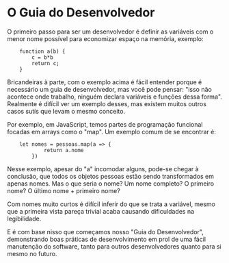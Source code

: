# O Guia do Desenvolvedor
O primeiro passo para ser um desenvolvedor é definir as variáveis com o menor nome possível para economizar espaço na memória, exemplo: 
```
    function a(b) {
        c = b*b
        return c;
    }
```
Bricandeiras à parte, com o exemplo acima é fácil entender porque é necessário um guia de desenvolvedor, mas você pode pensar: "isso não acontece onde trabalho, ninguém declara variáveis e funções dessa forma". Realmente é difícil ver um exemplo desses, mas existem muitos outros casos sutís que levam o mesmo conceito.

Por exemplo, em JavaScript, temos partes de programação funcional focadas em arrays como o "map". Um exemplo comum de se encontrar é:

```
    let nomes = pessoas.map(a => {
            return a.nome 
        })
```
Nesse exemplo, apesar do "a" incomodar alguns, pode-se chegar à conclusão, que todos os objetos pessoas estão sendo transformados em apenas nomes. Mas o que seria o nome? Um nome completo? O primeiro nome? O último nome + primeiro nome?

Com nomes muito curtos é difícil inferir do que se trata a variável, mesmo que a primeira vista pareça trivial acaba causando dificuldades na legibilidade.

E é com base nisso que começamos nosso "Guia do Desenvolvedor", demonstrando boas práticas de desenvolvimento em prol de uma fácil manutenção do software, tanto para outros desenvolvedores quanto para si mesmo no futuro.